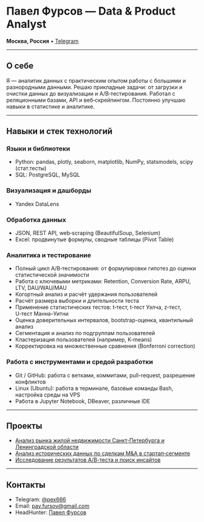# Павел Фурсов — Data & Product Analyst

**Москва, Россия** • [Telegram](https://t.me/pex666)

---

## О себе

Я — аналитик данных с практическим опытом работы с большими и разнородными данными. Решаю прикладные задачи: от загрузки и очистки данных до визуализации и A/B‑тестирования. Работал с реляционными базами, API и веб‑скрейпингом. Постоянно улучшаю навыки в статистике и аналитике.

---

## Навыки и стек технологий

### Языки и библиотеки  
- Python: pandas, plotly, seaborn, matplotlib, NumPy, statsmodels, scipy (стат.тесты)
- SQL: PostgreSQL, MySQL  

### Визуализация и дашборды  
- Yandex DataLens  

### Обработка данных  
- JSON, REST API, web‑scraping (BeautifulSoup, Selenium)  
- Excel: продвинутые формулы, сводные таблицы (Pivot Table)  

### Аналитика и тестирование

- Полный цикл A/B‑тестирования: от формулировки гипотез до оценки статистической значимости
- Работа с ключевыми метриками: Retention, Conversion Rate, ARPU, LTV, DAU/WAU/MAU
- Когортный анализ и расчёт удержания пользователей
- Расчёт размера выборки и длительности теста
- Применение статистических тестов: t‑тест, t‑тест Уэлча, z‑тест, U‑тест Манна–Уитни
- Оценка доверительных интервалов, bootstrap-оценка, квантильный анализ
- Сегментация и анализ по подгруппам пользователей
- Кластеризация пользователей (например, K‑means)
- Корректировка на множественные сравнения (Bonferroni correction)


### Работа с инструментами и средой разработки
- Git / GitHub: работа с ветками, коммитами, pull-request, разрешение конфликтов
- Linux (Ubuntu): работа в терминале, базовые команды Bash, настройка среды на VPS
- Работа в Jupyter Notebook, DBeaver, различные IDE

---

## Проекты
- [Анализ рынка жилой недвижимости Санкт‑Петербурга и Ленинградской области](https://github.com/pex666/portfolio/tree/main/real-estate)
- [Анализ исторических данных по сделкам M&A в стартап‑сегменте](https://github.com/pex666/portfolio/tree/main/EDA)
- [Исследование результатов А/В-теста и поиск инсайтов](https://github.com/pex666/portfolio/tree/main/AB-results)
---

## Контакты

- Telegram: [@pex666](https://t.me/pex666)  
- Email: pav.fursov@gmail.com
- HeadHunter: [Павел Фурсов](https://hh.ru/resume/235136b3ff0c5077d10039ed1f584c72323246)
